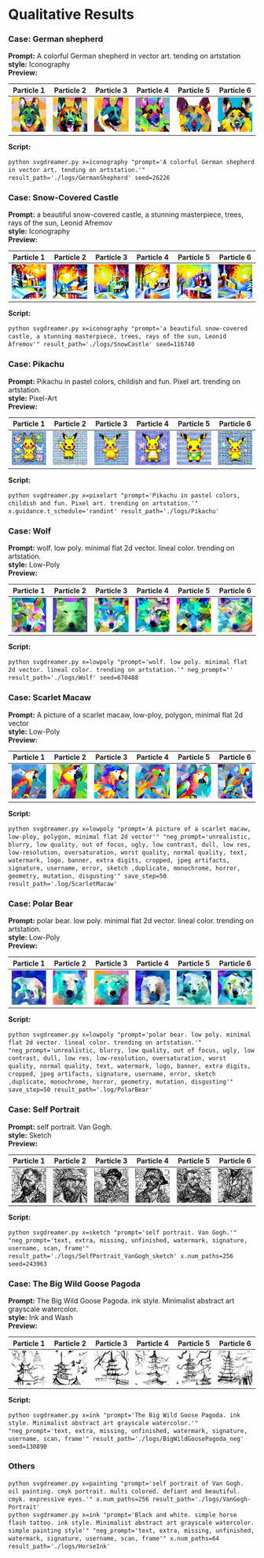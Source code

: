 # Qualitative Results

### Case: German shepherd

**Prompt:** A colorful German shepherd in vector art. tending on artstation <br/>
**style:** Iconography <br/>
**Preview:**

|                           Particle 1                           |                           Particle 2                           |                           Particle 3                           |                          Particle 4                          |                           Particle 5                           |                           Particle 6                           |
|:--------------------------------------------------------------:|:--------------------------------------------------------------:|:--------------------------------------------------------------:|:------------------------------------------------------------:|:--------------------------------------------------------------:|:--------------------------------------------------------------:|
| <img src="./assets/Icon-GermanShepherd/finetune_final_p0.svg"> | <img src="./assets/Icon-GermanShepherd/finetune_final_p1.svg"> | <img src="./assets/Icon-GermanShepherd/finetune_final_p2.svg"> | <img src="assets/Icon-GermanShepherd/finetune_final_p3.svg"> | <img src="./assets/Icon-GermanShepherd/finetune_final_p4.svg"> | <img src="./assets/Icon-GermanShepherd/finetune_final_p5.svg"> |

**Script:**

```shell
python svgdreamer.py x=iconography "prompt='A colorful German shepherd in vector art. tending on artstation.'" result_path='./logs/GermanShepherd' seed=26226
```

### Case: Snow-Covered Castle

**Prompt:** a beautiful snow-covered castle, a stunning masterpiece, trees, rays of the sun, Leonid Afremov <br/>
**style:** Iconography <br/>
**Preview:**

|                         Particle 1                         |                         Particle 2                         |                         Particle 3                         |                        Particle 4                        |                         Particle 5                         |                         Particle 6                         |
|:----------------------------------------------------------:|:----------------------------------------------------------:|:----------------------------------------------------------:|:--------------------------------------------------------:|:----------------------------------------------------------:|:----------------------------------------------------------:|
| <img src="./assets/Icon-SnowCastle/finetune_final_p0.svg"> | <img src="./assets/Icon-SnowCastle/finetune_final_p1.svg"> | <img src="./assets/Icon-SnowCastle/finetune_final_p2.svg"> | <img src="assets/Icon-SnowCastle/finetune_final_p3.svg"> | <img src="./assets/Icon-SnowCastle/finetune_final_p4.svg"> | <img src="./assets/Icon-SnowCastle/finetune_final_p5.svg"> |

**Script:**

```shell
python svgdreamer.py x=iconography "prompt='a beautiful snow-covered castle, a stunning masterpiece, trees, rays of the sun, Leonid Afremov'" result_path='./logs/SnowCastle' seed=116740
```

### Case: Pikachu

**Prompt:** Pikachu in pastel colors, childish and fun. Pixel art. trending on artstation. <br/>
**style:** Pixel-Art <br/>
**Preview:**

|                         Particle 1                          |                         Particle 2                          |                         Particle 3                          |                        Particle 4                         |                         Particle 5                          |                         Particle 6                          |
|:-----------------------------------------------------------:|:-----------------------------------------------------------:|:-----------------------------------------------------------:|:---------------------------------------------------------:|:-----------------------------------------------------------:|:-----------------------------------------------------------:|
| <img src="./assets/Pixelart-Pikachu/finetune_final_p0.svg"> | <img src="./assets/Pixelart-Pikachu/finetune_final_p1.svg"> | <img src="./assets/Pixelart-Pikachu/finetune_final_p2.svg"> | <img src="assets/Pixelart-Pikachu/finetune_final_p3.svg"> | <img src="./assets/Pixelart-Pikachu/finetune_final_p4.svg"> | <img src="./assets/Pixelart-Pikachu/finetune_final_p5.svg"> |

**Script:**

```shell
python svgdreamer.py x=pixelart "prompt='Pikachu in pastel colors, childish and fun. Pixel art. trending on artstation.'" x.guidance.t_schedule='randint' result_path='./logs/Pikachu'
```

### Case: Wolf

**Prompt:** wolf. low poly. minimal flat 2d vector. lineal color. trending on artstation. <br/>
**style:** Low-Poly <br/>
**Preview:**

|                       Particle 1                        |                       Particle 2                        |                       Particle 3                        |                      Particle 4                       |                       Particle 5                        |                       Particle 6                        |
|:-------------------------------------------------------:|:-------------------------------------------------------:|:-------------------------------------------------------:|:-----------------------------------------------------:|:-------------------------------------------------------:|:-------------------------------------------------------:|
| <img src="./assets/Lowploy-Wolf/finetune_final_p0.svg"> | <img src="./assets/Lowploy-Wolf/finetune_final_p1.svg"> | <img src="./assets/Lowploy-Wolf/finetune_final_p2.svg"> | <img src="assets/Lowploy-Wolf/finetune_final_p3.svg"> | <img src="./assets/Lowploy-Wolf/finetune_final_p4.svg"> | <img src="./assets/Lowploy-Wolf/finetune_final_p5.svg"> |

**Script:**

```shell
python svgdreamer.py x=lowpoly "prompt='wolf. low poly. minimal flat 2d vector. lineal color. trending on artstation.'" neg_prompt='' result_path='./logs/Wolf' seed=670488
```

### Case: Scarlet Macaw

**Prompt:** A picture of a scarlet macaw, low-ploy, polygon, minimal flat 2d vector <br/>
**style:** Low-Poly <br/>
**Preview:**

|                           Particle 1                            |                           Particle 2                            |                           Particle 3                            |                          Particle 4                           |                           Particle 5                            |                           Particle 6                            |
|:---------------------------------------------------------------:|:---------------------------------------------------------------:|:---------------------------------------------------------------:|:-------------------------------------------------------------:|:---------------------------------------------------------------:|:---------------------------------------------------------------:|
| <img src="./assets/Lowpoly-ScarletMacaw/finetune_final_p0.svg"> | <img src="./assets/Lowpoly-ScarletMacaw/finetune_final_p1.svg"> | <img src="./assets/Lowpoly-ScarletMacaw/finetune_final_p2.svg"> | <img src="assets/Lowpoly-ScarletMacaw/finetune_final_p3.svg"> | <img src="./assets/Lowpoly-ScarletMacaw/finetune_final_p4.svg"> | <img src="./assets/Lowpoly-ScarletMacaw/finetune_final_p5.svg"> |

**Script:**

```shell
python svgdreamer.py x=lowpoly "prompt='A picture of a scarlet macaw, low-ploy, polygon, minimal flat 2d vector'" "neg_prompt='unrealistic, blurry, low quality, out of focus, ugly, low contrast, dull, low res, low-resolution, oversaturation, worst quality, normal quality, text, watermark, logo, banner, extra digits, cropped, jpeg artifacts, signature, username, error, sketch ,duplicate, monochrome, horror, geometry, mutation, disgusting'" save_step=50 result_path='.log/ScarletMacaw'
```

### Case: Polar Bear

**Prompt:** polar bear. low poly. minimal flat 2d vector. lineal color. trending on artstation. <br/>
**style:** Low-Poly <br/>
**Preview:**

|                          Particle 1                          |                          Particle 2                          |                          Particle 3                          |                         Particle 4                         |                          Particle 5                          |                          Particle 6                          |
|:------------------------------------------------------------:|:------------------------------------------------------------:|:------------------------------------------------------------:|:----------------------------------------------------------:|:------------------------------------------------------------:|:------------------------------------------------------------:|
| <img src="./assets/Lowpoly-PolarBear/finetune_final_p0.svg"> | <img src="./assets/Lowpoly-PolarBear/finetune_final_p1.svg"> | <img src="./assets/Lowpoly-PolarBear/finetune_final_p2.svg"> | <img src="assets/Lowpoly-PolarBear/finetune_final_p3.svg"> | <img src="./assets/Lowpoly-PolarBear/finetune_final_p4.svg"> | <img src="./assets/Lowpoly-PolarBear/finetune_final_p5.svg"> |

**Script:**

```shell
python svgdreamer.py x=lowpoly "prompt='polar bear. low poly. minimal flat 2d vector. lineal color. trending on artstation.'" "neg_prompt='unrealistic, blurry, low quality, out of focus, ugly, low contrast, dull, low res, low-resolution, oversaturation, worst quality, normal quality, text, watermark, logo, banner, extra digits, cropped, jpeg artifacts, signature, username, error, sketch ,duplicate, monochrome, horror, geometry, mutation, disgusting'" save_step=50 result_path='.log/PolarBear'
```

### Case: Self Portrait

**Prompt:** self portrait. Van Gogh. <br/>
**style:** Sketch <br/>
**Preview:**

|                              Particle 1                               |                              Particle 2                               |                              Particle 3                               |                             Particle 4                              |                              Particle 5                               |                              Particle 6                               |
|:---------------------------------------------------------------------:|:---------------------------------------------------------------------:|:---------------------------------------------------------------------:|:-------------------------------------------------------------------:|:---------------------------------------------------------------------:|:---------------------------------------------------------------------:|
| <img src="./assets/Sketch-SelfPortraitVanGogh/finetune_final_p0.svg"> | <img src="./assets/Sketch-SelfPortraitVanGogh/finetune_final_p1.svg"> | <img src="./assets/Sketch-SelfPortraitVanGogh/finetune_final_p2.svg"> | <img src="assets/Sketch-SelfPortraitVanGogh/finetune_final_p3.svg"> | <img src="./assets/Sketch-SelfPortraitVanGogh/finetune_final_p4.svg"> | <img src="./assets/Sketch-SelfPortraitVanGogh/finetune_final_p5.svg"> |

**Script:**

```shell
python svgdreamer.py x=sketch "prompt='self portrait. Van Gogh.'" "neg_prompt='text, extra, missing, unfinished, watermark, signature, username, scan, frame'" result_path='./logs/SelfPortrait_VanGogh_sketch' x.num_paths=256 seed=243963
```

### Case: The Big Wild Goose Pagoda

**Prompt:** The Big Wild Goose Pagoda. ink style. Minimalist abstract art grayscale watercolor. <br/>
**style:** Ink and Wash <br/>
**Preview:**

|                             Particle 1                              |                             Particle 2                              |                             Particle 3                              |                            Particle 4                             |                             Particle 5                              |                             Particle 6                              |
|:-------------------------------------------------------------------:|:-------------------------------------------------------------------:|:-------------------------------------------------------------------:|:-----------------------------------------------------------------:|:-------------------------------------------------------------------:|:-------------------------------------------------------------------:|
| <img src="./assets/Ink-BigWildGoosePagoda-2/finetune_final_p0.svg"> | <img src="./assets/Ink-BigWildGoosePagoda-2/finetune_final_p1.svg"> | <img src="./assets/Ink-BigWildGoosePagoda-2/finetune_final_p2.svg"> | <img src="assets/Ink-BigWildGoosePagoda-2/finetune_final_p3.svg"> | <img src="./assets/Ink-BigWildGoosePagoda-2/finetune_final_p4.svg"> | <img src="./assets/Ink-BigWildGoosePagoda-2/finetune_final_p5.svg"> |

**Script:**

```shell
python svgdreamer.py x=ink "prompt='The Big Wild Goose Pagoda. ink style. Minimalist abstract art grayscale watercolor.'" "neg_prompt='text, extra, missing, unfinished, watermark, signature, username, scan, frame'" result_path='./logs/BigWildGoosePagoda_neg' seed=130890
```

### Others

````shell
python svgdreamer.py x=painting "prompt='self portrait of Van Gogh. oil painting. cmyk portrait. multi colored. defiant and beautiful. cmyk. expressive eyes.'" x.num_paths=256 result_path='./logs/VanGogh-Portrait'
python svgdreamer.py x=ink "prompt='Black and white. simple horse flash tattoo. ink style. Minimalist abstract art grayscale watercolor. simple painting style'" "neg_prompt='text, extra, missing, unfinished, watermark, signature, username, scan, frame'" x.num_paths=64 result_path='./logs/HorseInk'
````